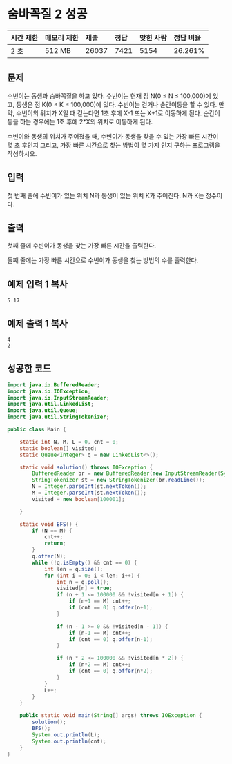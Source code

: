 # 숨바꼭질 2 성공

| 시간 제한 | 메모리 제한 | 제출  | 정답 | 맞힌 사람 | 정답 비율 |
| :-------- | :---------- | :---- | :--- | :-------- | :-------- |
| 2 초      | 512 MB      | 26037 | 7421 | 5154      | 26.261%   |

## 문제

수빈이는 동생과 숨바꼭질을 하고 있다. 수빈이는 현재 점 N(0 ≤ N ≤ 100,000)에 있고, 동생은 점 K(0 ≤ K ≤ 100,000)에 있다. 수빈이는 걷거나 순간이동을 할 수 있다. 만약, 수빈이의 위치가 X일 때 걷는다면 1초 후에 X-1 또는 X+1로 이동하게 된다. 순간이동을 하는 경우에는 1초 후에 2*X의 위치로 이동하게 된다.

수빈이와 동생의 위치가 주어졌을 때, 수빈이가 동생을 찾을 수 있는 가장 빠른 시간이 몇 초 후인지 그리고, 가장 빠른 시간으로 찾는 방법이 몇 가지 인지 구하는 프로그램을 작성하시오.

## 입력

첫 번째 줄에 수빈이가 있는 위치 N과 동생이 있는 위치 K가 주어진다. N과 K는 정수이다.

## 출력

첫째 줄에 수빈이가 동생을 찾는 가장 빠른 시간을 출력한다.

둘째 줄에는 가장 빠른 시간으로 수빈이가 동생을 찾는 방법의 수를 출력한다.

## 예제 입력 1 복사

```
5 17
```

## 예제 출력 1 복사

```
4
2
```



## 성공한 코드

~~~java
import java.io.BufferedReader;
import java.io.IOException;
import java.io.InputStreamReader;
import java.util.LinkedList;
import java.util.Queue;
import java.util.StringTokenizer;

public class Main {

    static int N, M, L = 0, cnt = 0;
    static boolean[] visited;
    static Queue<Integer> q = new LinkedList<>();

    static void solution() throws IOException {
        BufferedReader br = new BufferedReader(new InputStreamReader(System.in));
        StringTokenizer st = new StringTokenizer(br.readLine());
        N = Integer.parseInt(st.nextToken());
        M = Integer.parseInt(st.nextToken());
        visited = new boolean[100001];

    }

    static void BFS() {
        if (N == M) {
            cnt++;
            return;
        }
        q.offer(N);
        while (!q.isEmpty() && cnt == 0) {
            int len = q.size();
            for (int i = 0; i < len; i++) {
                int n = q.poll();
                visited[n] = true;
                if (n + 1 <= 100000 && !visited[n + 1]) {
                    if (n+1 == M) cnt++;
                    if (cnt == 0) q.offer(n+1);
                }

                if (n - 1 >= 0 && !visited[n - 1]) {
                    if (n-1 == M) cnt++;
                    if (cnt == 0) q.offer(n-1);
                }

                if (n * 2 <= 100000 && !visited[n * 2]) {
                    if (n*2 == M) cnt++;
                    if (cnt == 0) q.offer(n*2);
                }
            }
            L++;
        }
    }

    public static void main(String[] args) throws IOException {
        solution();
        BFS();
        System.out.println(L);
        System.out.println(cnt);
    }
}
~~~

